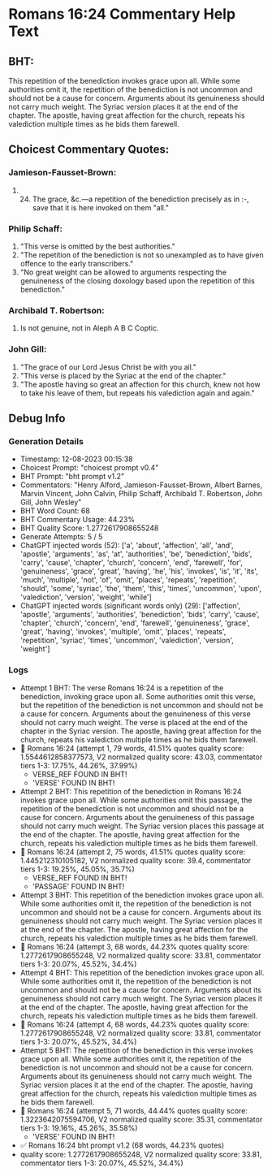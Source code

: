 # Romans 16:24 Commentary Help Text

## BHT:
This repetition of the benediction invokes grace upon all. While some authorities omit it, the repetition of the benediction is not uncommon and should not be a cause for concern. Arguments about its genuineness should not carry much weight. The Syriac version places it at the end of the chapter. The apostle, having great affection for the church, repeats his valediction multiple times as he bids them farewell.

## Choicest Commentary Quotes:
### Jamieson-Fausset-Brown:
1. 24. The grace, &amp;c.—a
	repetition of the benediction precisely as in :-, save that it is here invoked on them "all."


### Philip Schaff:
1. "This verse is omitted by the best authorities."
2. "The repetition of the benediction is not so unexampled as to have given offence to the early transcribers."
3. "No great weight can be allowed to arguments respecting the genuineness of the closing doxology based upon the repetition of this benediction."

### Archibald T. Robertson:
1. Is not genuine, not in Aleph A B C Coptic. 


### John Gill:
1. "The grace of our Lord Jesus Christ be with you all."
2. "This verse is placed by the Syriac at the end of the chapter."
3. "The apostle having so great an affection for this church, knew not how to take his leave of them, but repeats his valediction again and again."


## Debug Info
### Generation Details
- Timestamp: 12-08-2023 00:15:38
- Choicest Prompt: "choicest prompt v0.4"
- BHT Prompt: "bht prompt v1.2"
- Commentators: "Henry Alford, Jamieson-Fausset-Brown, Albert Barnes, Marvin Vincent, John Calvin, Philip Schaff, Archibald T. Robertson, John Gill, John Wesley"
- BHT Word Count: 68
- BHT Commentary Usage: 44.23%
- BHT Quality Score: 1.2772617908655248
- Generate Attempts: 5 / 5
- ChatGPT injected words (52):
	['a', 'about', 'affection', 'all', 'and', 'apostle', 'arguments', 'as', 'at', 'authorities', 'be', 'benediction', 'bids', 'carry', 'cause', 'chapter', 'church', 'concern', 'end', 'farewell', 'for', 'genuineness', 'grace', 'great', 'having', 'he', 'his', 'invokes', 'is', 'it', 'its', 'much', 'multiple', 'not', 'of', 'omit', 'places', 'repeats', 'repetition', 'should', 'some', 'syriac', 'the', 'them', 'this', 'times', 'uncommon', 'upon', 'valediction', 'version', 'weight', 'while']
- ChatGPT injected words (significant words only) (29):
	['affection', 'apostle', 'arguments', 'authorities', 'benediction', 'bids', 'carry', 'cause', 'chapter', 'church', 'concern', 'end', 'farewell', 'genuineness', 'grace', 'great', 'having', 'invokes', 'multiple', 'omit', 'places', 'repeats', 'repetition', 'syriac', 'times', 'uncommon', 'valediction', 'version', 'weight']

### Logs
- Attempt 1 BHT: The verse Romans 16:24 is a repetition of the benediction, invoking grace upon all. Some authorities omit this verse, but the repetition of the benediction is not uncommon and should not be a cause for concern. Arguments about the genuineness of this verse should not carry much weight. The verse is placed at the end of the chapter in the Syriac version. The apostle, having great affection for the church, repeats his valediction multiple times as he bids them farewell.
- 🔄 Romans 16:24 (attempt 1, 79 words, 41.51% quotes quality score: 1.5544612858377573, V2 normalized quality score: 43.03, commentator tiers 1-3: 17.75%, 44.26%, 37.99%) 
	- VERSE_REF FOUND IN BHT! 
	- 'VERSE' FOUND IN BHT!
- Attempt 2 BHT: This repetition of the benediction in Romans 16:24 invokes grace upon all. While some authorities omit this passage, the repetition of the benediction is not uncommon and should not be a cause for concern. Arguments about the genuineness of this passage should not carry much weight. The Syriac version places this passage at the end of the chapter. The apostle, having great affection for the church, repeats his valediction multiple times as he bids them farewell.
- 🔄 Romans 16:24 (attempt 2, 75 words, 41.51% quotes quality score: 1.445212310105182, V2 normalized quality score: 39.4, commentator tiers 1-3: 19.25%, 45.05%, 35.7%) 
	- VERSE_REF FOUND IN BHT! 
	- 'PASSAGE' FOUND IN BHT!
- Attempt 3 BHT: This repetition of the benediction invokes grace upon all. While some authorities omit it, the repetition of the benediction is not uncommon and should not be a cause for concern. Arguments about its genuineness should not carry much weight. The Syriac version places it at the end of the chapter. The apostle, having great affection for the church, repeats his valediction multiple times as he bids them farewell.
- 🔄 Romans 16:24 (attempt 3, 68 words, 44.23% quotes quality score: 1.2772617908655248, V2 normalized quality score: 33.81, commentator tiers 1-3: 20.07%, 45.52%, 34.4%)
- Attempt 4 BHT: This repetition of the benediction invokes grace upon all. While some authorities omit it, the repetition of the benediction is not uncommon and should not be a cause for concern. Arguments about its genuineness should not carry much weight. The Syriac version places it at the end of the chapter. The apostle, having great affection for the church, repeats his valediction multiple times as he bids them farewell.
- 🔄 Romans 16:24 (attempt 4, 68 words, 44.23% quotes quality score: 1.2772617908655248, V2 normalized quality score: 33.81, commentator tiers 1-3: 20.07%, 45.52%, 34.4%)
- Attempt 5 BHT: The repetition of the benediction in this verse invokes grace upon all. While some authorities omit it, the repetition of the benediction is not uncommon and should not be a cause for concern. Arguments about its genuineness should not carry much weight. The Syriac version places it at the end of the chapter. The apostle, having great affection for the church, repeats his valediction multiple times as he bids them farewell.
- 🔄 Romans 16:24 (attempt 5, 71 words, 44.44% quotes quality score: 1.3223642075594706, V2 normalized quality score: 35.31, commentator tiers 1-3: 19.16%, 45.26%, 35.58%) 
	- 'VERSE' FOUND IN BHT!
- ✅ Romans 16:24 bht prompt v1.2 (68 words, 44.23% quotes)
- quality score: 1.2772617908655248, V2 normalized quality score: 33.81, commentator tiers 1-3: 20.07%, 45.52%, 34.4%)